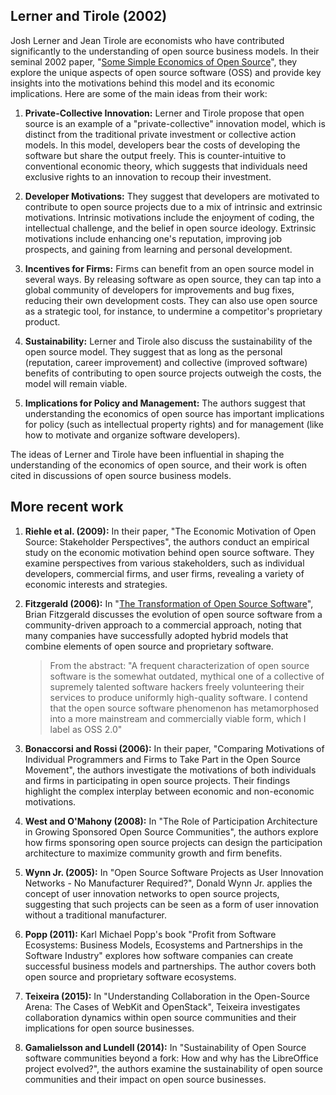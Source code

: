 
## Lerner and Tirole (2002)

Josh Lerner and Jean Tirole are economists who have contributed significantly to the understanding of open source business models. In their seminal 2002 paper, "[Some Simple Economics of Open Source](https://www.nber.org/papers/w7600)", they explore the unique aspects of open source software (OSS) and provide key insights into the motivations behind this model and its economic implications. Here are some of the main ideas from their work:

1. **Private-Collective Innovation:** Lerner and Tirole propose that open source is an example of a "private-collective" innovation model, which is distinct from the traditional private investment or collective action models. In this model, developers bear the costs of developing the software but share the output freely. This is counter-intuitive to conventional economic theory, which suggests that individuals need exclusive rights to an innovation to recoup their investment. 

2. **Developer Motivations:** They suggest that developers are motivated to contribute to open source projects due to a mix of intrinsic and extrinsic motivations. Intrinsic motivations include the enjoyment of coding, the intellectual challenge, and the belief in open source ideology. Extrinsic motivations include enhancing one's reputation, improving job prospects, and gaining from learning and personal development.

3. **Incentives for Firms:** Firms can benefit from an open source model in several ways. By releasing software as open source, they can tap into a global community of developers for improvements and bug fixes, reducing their own development costs. They can also use open source as a strategic tool, for instance, to undermine a competitor's proprietary product.

4. **Sustainability:** Lerner and Tirole also discuss the sustainability of the open source model. They suggest that as long as the personal (reputation, career improvement) and collective (improved software) benefits of contributing to open source projects outweigh the costs, the model will remain viable.

5. **Implications for Policy and Management:** The authors suggest that understanding the economics of open source has important implications for policy (such as intellectual property rights) and for management (like how to motivate and organize software developers).

The ideas of Lerner and Tirole have been influential in shaping the understanding of the economics of open source, and their work is often cited in discussions of open source business models.

## More recent work

1.  **Riehle et al. (2009):** In their paper, "The Economic Motivation of Open Source: Stakeholder Perspectives", the authors conduct an empirical study on the economic motivation behind open source software. They examine perspectives from various stakeholders, such as individual developers, commercial firms, and user firms, revealing a variety of economic interests and strategies.
    
2.  **Fitzgerald (2006):** In "[The Transformation of Open Source Software](https://doi.org/10.2307/25148740)", Brian Fitzgerald discusses the evolution of open source software from a community-driven approach to a commercial approach, noting that many companies have successfully adopted hybrid models that combine elements of open source and proprietary software.

    > From the abstract: "A frequent characterization of open source software is the somewhat outdated, mythical one of a collective of supremely talented software hackers freely volunteering their services to produce uniformly high-quality software. I contend that the open source software phenomenon has metamorphosed into a more mainstream and commercially viable form, which I label as OSS 2.0"
    
3.  **Bonaccorsi and Rossi (2006):** In their paper, "Comparing Motivations of Individual Programmers and Firms to Take Part in the Open Source Movement", the authors investigate the motivations of both individuals and firms in participating in open source projects. Their findings highlight the complex interplay between economic and non-economic motivations.
    
4.  **West and O'Mahony (2008):** In "The Role of Participation Architecture in Growing Sponsored Open Source Communities", the authors explore how firms sponsoring open source projects can design the participation architecture to maximize community growth and firm benefits.
    
5.  **Wynn Jr. (2005):** In "Open Source Software Projects as User Innovation Networks - No Manufacturer Required?", Donald Wynn Jr. applies the concept of user innovation networks to open source projects, suggesting that such projects can be seen as a form of user innovation without a traditional manufacturer.

1.  **Popp (2011):** Karl Michael Popp's book "Profit from Software Ecosystems: Business Models, Ecosystems and Partnerships in the Software Industry" explores how software companies can create successful business models and partnerships. The author covers both open source and proprietary software ecosystems.

4.  **Teixeira (2015):** In "Understanding Collaboration in the Open-Source Arena: The Cases of WebKit and OpenStack", Teixeira investigates collaboration dynamics within open source communities and their implications for open source businesses.
    
5.  **Gamalielsson and Lundell (2014):** In "Sustainability of Open Source software communities beyond a fork: How and why has the LibreOffice project evolved?", the authors examine the sustainability of open source communities and their impact on open source businesses.

<!-- Keywords -->

<!-- /Keywords -->
